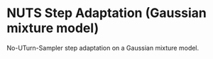 # NUTS Step Adaptation (Gaussian mixture model)

No-UTurn-Sampler step adaptation on a Gaussian mixture model.
